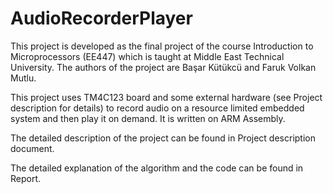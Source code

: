 # AudioRecorderPlayer
This project is developed as the final project of the course Introduction to Microprocessors (EE447) which is taught at Middle East Technical University. The authors of the project are Başar Kütükcü and Faruk Volkan Mutlu.

This project uses TM4C123 board and some external hardware (see Project description for details) to record audio on a resource limited embedded system and then play it on demand. It is written on ARM Assembly.

The detailed description of the project can be found in Project description document.

The detailed explanation of the algorithm and the code can be found in Report.
